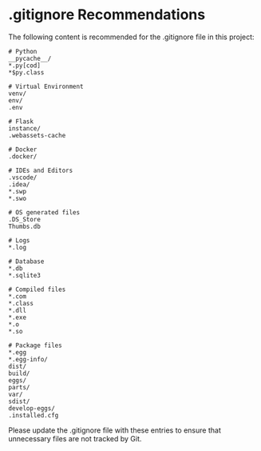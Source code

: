 # .gitignore Recommendations

The following content is recommended for the .gitignore file in this project:

```
# Python
__pycache__/
*.py[cod]
*$py.class

# Virtual Environment
venv/
env/
.env

# Flask
instance/
.webassets-cache

# Docker
.docker/

# IDEs and Editors
.vscode/
.idea/
*.swp
*.swo

# OS generated files
.DS_Store
Thumbs.db

# Logs
*.log

# Database
*.db
*.sqlite3

# Compiled files
*.com
*.class
*.dll
*.exe
*.o
*.so

# Package files
*.egg
*.egg-info/
dist/
build/
eggs/
parts/
var/
sdist/
develop-eggs/
.installed.cfg
```

Please update the .gitignore file with these entries to ensure that unnecessary files are not tracked by Git.